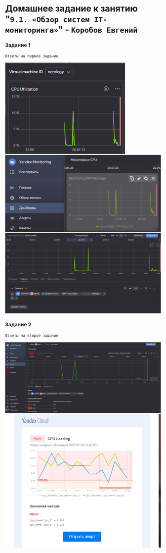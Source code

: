 # Домашнее задание к занятию "`9.1. «Обзор систем IT-мониторинга»`" - `Коробов Евгений`


### Задание 1

`Ответы на первое задание`

 ![1](https://github.com/nespaces/srlb-homeworks/blob/main/img/1.png)
 ![2](https://github.com/nespaces/srlb-homeworks/blob/main/img/2.png)
 ![3](https://github.com/nespaces/srlb-homeworks/blob/main/img/3.png)

### Задание 2

`Ответы на второе задание`

 ![1](https://github.com/nespaces/srlb-homeworks/blob/main/img/4.png)
 ![2](https://github.com/nespaces/srlb-homeworks/blob/main/img/5.png)

